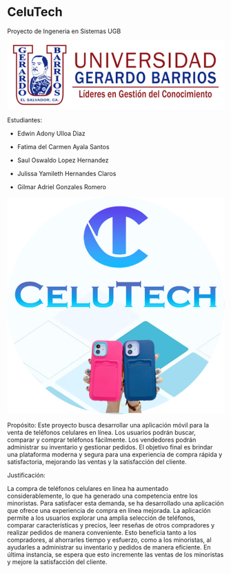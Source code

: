 # CeluTech
Proyecto de Ingeneria en Sistemas UGB

<p align="center">
  <img src="https://github.com/AdonyUlloa/CeluTech/blob/Master/logo%20ugb.png" alt="UGB"/>
</p>

Estudiantes:

- Edwin Adony Ulloa Diaz

- Fatima del Carmen Ayala Santos

- Saul Oswaldo Lopez Hernandez

- Julissa Yamileth Hernandes Claros

- Gilmar Adriel Gonzales Romero

<p align="center">
  <img src="https://github.com/AdonyUlloa/CeluTech/blob/Master/LOGO.jpg" alt="CeluTech"/>
</p>
Propósito:
Este proyecto busca desarrollar una aplicación móvil para la venta de teléfonos celulares en línea. Los usuarios podrán buscar, comparar y comprar teléfonos fácilmente. Los vendedores podrán administrar su inventario y gestionar pedidos. El objetivo final es brindar una plataforma moderna y segura para una experiencia de compra rápida y satisfactoria, mejorando las ventas y la satisfacción del cliente.


Justificación:

La compra de teléfonos celulares en línea ha aumentado considerablemente, lo que ha generado una competencia entre los minoristas. Para satisfacer esta demanda, se ha desarrollado una aplicación que ofrece una experiencia de compra en línea mejorada. La aplicación permite a los usuarios explorar una amplia selección de teléfonos, comparar características y precios, leer reseñas de otros compradores y realizar pedidos de manera conveniente. Esto beneficia tanto a los compradores, al ahorrarles tiempo y esfuerzo, como a los minoristas, al ayudarles a administrar su inventario y pedidos de manera eficiente. En última instancia, se espera que esto incremente las ventas de los minoristas y mejore la satisfacción del cliente.

